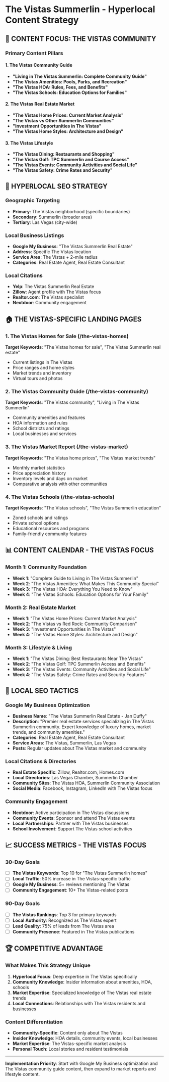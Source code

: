 # The Vistas Summerlin - Hyperlocal Content Strategy

## 🎯 CONTENT FOCUS: THE VISTAS COMMUNITY

### Primary Content Pillars

#### 1. **The Vistas Community Guide**
- **"Living in The Vistas Summerlin: Complete Community Guide"**
- **"The Vistas Amenities: Pools, Parks, and Recreation"**
- **"The Vistas HOA: Rules, Fees, and Benefits"**
- **"The Vistas Schools: Education Options for Families"**

#### 2. **The Vistas Real Estate Market**
- **"The Vistas Home Prices: Current Market Analysis"**
- **"The Vistas vs Other Summerlin Communities"**
- **"Investment Opportunities in The Vistas"**
- **"The Vistas Home Styles: Architecture and Design"**

#### 3. **The Vistas Lifestyle**
- **"The Vistas Dining: Restaurants and Shopping"**
- **"The Vistas Golf: TPC Summerlin and Course Access"**
- **"The Vistas Events: Community Activities and Social Life"**
- **"The Vistas Safety: Crime Rates and Security"**

## 📍 HYPERLOCAL SEO STRATEGY

### Geographic Targeting
- **Primary**: The Vistas neighborhood (specific boundaries)
- **Secondary**: Summerlin (broader area)
- **Tertiary**: Las Vegas (city-wide)

### Local Business Listings
- **Google My Business**: "The Vistas Summerlin Real Estate"
- **Address**: Specific The Vistas location
- **Service Area**: The Vistas + 2-mile radius
- **Categories**: Real Estate Agent, Real Estate Consultant

### Local Citations
- **Yelp**: The Vistas Summerlin Real Estate
- **Zillow**: Agent profile with The Vistas focus
- **Realtor.com**: The Vistas specialist
- **Nextdoor**: Community engagement

## 🏠 THE VISTAS-SPECIFIC LANDING PAGES

### 1. **The Vistas Homes for Sale** (/the-vistas-homes)
**Target Keywords**: "The Vistas homes for sale", "The Vistas Summerlin real estate"
- Current listings in The Vistas
- Price ranges and home styles
- Market trends and inventory
- Virtual tours and photos

### 2. **The Vistas Community Guide** (/the-vistas-community)
**Target Keywords**: "The Vistas community", "Living in The Vistas Summerlin"
- Community amenities and features
- HOA information and rules
- School districts and ratings
- Local businesses and services

### 3. **The Vistas Market Report** (/the-vistas-market)
**Target Keywords**: "The Vistas home prices", "The Vistas market trends"
- Monthly market statistics
- Price appreciation history
- Inventory levels and days on market
- Comparative analysis with other communities

### 4. **The Vistas Schools** (/the-vistas-schools)
**Target Keywords**: "The Vistas schools", "The Vistas Summerlin education"
- Zoned schools and ratings
- Private school options
- Educational resources and programs
- Family-friendly community features

## 📊 CONTENT CALENDAR - THE VISTAS FOCUS

### Month 1: Community Foundation
- **Week 1**: "Complete Guide to Living in The Vistas Summerlin"
- **Week 2**: "The Vistas Amenities: What Makes This Community Special"
- **Week 3**: "The Vistas HOA: Everything You Need to Know"
- **Week 4**: "The Vistas Schools: Education Options for Your Family"

### Month 2: Real Estate Market
- **Week 1**: "The Vistas Home Prices: Current Market Analysis"
- **Week 2**: "The Vistas vs Red Rock: Community Comparison"
- **Week 3**: "Investment Opportunities in The Vistas"
- **Week 4**: "The Vistas Home Styles: Architecture and Design"

### Month 3: Lifestyle & Living
- **Week 1**: "The Vistas Dining: Best Restaurants Near The Vistas"
- **Week 2**: "The Vistas Golf: TPC Summerlin Access and Benefits"
- **Week 3**: "The Vistas Events: Community Activities and Social Life"
- **Week 4**: "The Vistas Safety: Crime Rates and Security Features"

## 🎯 LOCAL SEO TACTICS

### Google My Business Optimization
- **Business Name**: "The Vistas Summerlin Real Estate - Jan Duffy"
- **Description**: "Premier real estate services specializing in The Vistas Summerlin community. Expert knowledge of luxury homes, market trends, and community amenities."
- **Categories**: Real Estate Agent, Real Estate Consultant
- **Service Areas**: The Vistas, Summerlin, Las Vegas
- **Posts**: Regular updates about The Vistas market and community

### Local Citations & Directories
- **Real Estate Specific**: Zillow, Realtor.com, Homes.com
- **Local Directories**: Las Vegas Chamber, Summerlin Chamber
- **Community Sites**: The Vistas HOA, Summerlin Community Association
- **Social Media**: Facebook, Instagram, LinkedIn with The Vistas focus

### Community Engagement
- **Nextdoor**: Active participation in The Vistas discussions
- **Community Events**: Sponsor and attend The Vistas events
- **Local Partnerships**: Partner with The Vistas businesses
- **School Involvement**: Support The Vistas school activities

## 📈 SUCCESS METRICS - THE VISTAS FOCUS

### 30-Day Goals
- [ ] **The Vistas Keywords**: Top 10 for "The Vistas Summerlin homes"
- [ ] **Local Traffic**: 50% increase in The Vistas-specific traffic
- [ ] **Google My Business**: 5+ reviews mentioning The Vistas
- [ ] **Community Engagement**: 10+ The Vistas-related posts

### 90-Day Goals
- [ ] **The Vistas Rankings**: Top 3 for primary keywords
- [ ] **Local Authority**: Recognized as The Vistas expert
- [ ] **Lead Quality**: 75% of leads from The Vistas area
- [ ] **Community Presence**: Featured in The Vistas publications

## 🏆 COMPETITIVE ADVANTAGE

### What Makes This Strategy Unique
1. **Hyperlocal Focus**: Deep expertise in The Vistas specifically
2. **Community Knowledge**: Insider information about amenities, HOA, schools
3. **Market Expertise**: Specialized knowledge of The Vistas real estate trends
4. **Local Connections**: Relationships with The Vistas residents and businesses

### Content Differentiation
- **Community-Specific**: Content only about The Vistas
- **Insider Knowledge**: HOA details, community events, local businesses
- **Market Expertise**: The Vistas-specific market analysis
- **Personal Touch**: Local stories and resident testimonials

---

**Implementation Priority**: Start with Google My Business optimization and The Vistas community guide content, then expand to market reports and lifestyle content.
